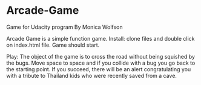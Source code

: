 # Arcade-Game
Game for Udacity program
By Monica Wolfson

Arcade Game is a simple function game.
Install:
clone files and double click on index.html file. Game should start.

Play:
The object of the game is to cross the road without being squished by the bugs.
Move space to space and if you collide with a bug you go back to the starting point.
If you succeed, there will be an alert congratulating you with a tribute to Thailand kids
who were recently saved from a cave. 
